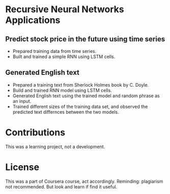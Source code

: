 # Recursive Neural Networks Applications

## Predict stock price in the future using time series

* Prepared training data from time series.
* Built and trained a simple RNN using LSTM cells.

## Generated English text

* Prepared a training text from Sherlock Holmes book by C. Doyle.
* Build and trained RNN model using LSTM cells.
* Generated English text using the trained model and random phrase as an input.
* Trained different sizes of the training data set, and observed the predicted text differnces between the two models.

# Contributions

This was a learning project, not a development. 

# License

This was a part of Coursera course, act accordingly. Reminding: plagiarism not recommended. But look and learn if find it useful. 
